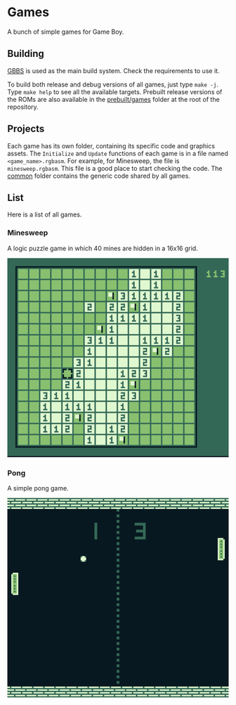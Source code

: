 # Games

A bunch of simple games for Game Boy.

## Building

[GBBS](https://github.com/mdagois/gbtools/tree/main/gbbs) is used as the main build system.
Check the requirements to use it.

To build both release and debug versions of all games, just type `make -j`.
Type `make help` to see all the available targets.
Prebuilt release versions of the ROMs are also available in the [prebuilt/games](../prebuilt/games) folder at the root of the repository.

## Projects

Each game has its own folder, containing its specific code and graphics assets.
The `Initialize` and `Update` functions of each game is in a file named `<game_name>.rgbasm`.
For example, for Minesweep, the file is `minesweep.rgbasm`.
This file is a good place to start checking the code.
The [common](common) folder contains the generic code shared by all games.

## List

Here is a list of all games.

### Minesweep

A logic puzzle game in which 40 mines are hidden in a 16x16 grid.

![](images/minesweep.png)

### Pong

A simple pong game.

![](images/pong.png)


